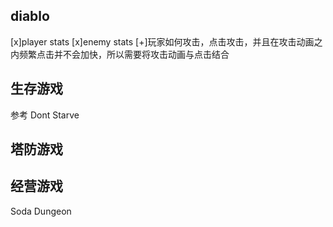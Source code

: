 ## diablo

[x]player stats
[x]enemy stats
[+]玩家如何攻击，点击攻击，并且在攻击动画之内频繁点击并不会加快，所以需要将攻击动画与点击结合

## 生存游戏
参考 Dont Starve

## 塔防游戏

## 经营游戏
Soda Dungeon